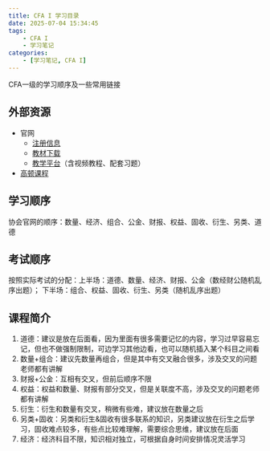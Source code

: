 ```yaml
---
title: CFA I 学习目录
date: 2025-07-04 15:34:45
tags: 
    - CFA I
    - 学习笔记
categories:
    - [学习笔记, CFA I]
---
```


CFA一级的学习顺序及一些常用链接

<!-- more -->

## 外部资源

- 官网
    - [注册信息](https://cfaprogram.cfainstitute.org/enrollment)
    - [教材下载](https://cfaprogram.cfainstitute.org/curriculum/library)
    - [教学平台](https://study.cfainstitute.org/app/cfa-program-level-i-for-august-2025)（含视频教程、配套习题）
- [高顿课程](https://epiphany.gaodun.com/ep3/course/23634/syllabus?parent_gradation_id=37516&gradation_id=53154&chapter_id=1539815)

## 学习顺序

协会官网的顺序：数量、经济、组合、公金、财报、权益、固收、衍生、另类、道德

## 考试顺序

按照实际考试的分配：上半场：道德、数量、经济、财报、公金（数经财公随机乱序出题）；
                               下半场：组合、权益、固收、衍生、另类（随机乱序出题）
## 课程简介

1. 道德：建议是放在后面看，因为里面有很多需要记忆的内容，学习过早容易忘记，但也不做强制限制，可边学习其他边看，也可以随机插入某个科目之间看
2. 数量+组合：建议先数量再组合，但是其中有交叉融合很多，涉及交叉的问题老师都有讲解
3. 财报+公金：互相有交叉，但前后顺序不限
4. 权益：权益和数量、财报有部分交叉，但是关联度不高，涉及交叉的问题老师都有讲解
5. 衍生：衍生和数量有交叉，稍微有些难，建议放在数量之后
6. 另类+固收：另类和衍生&固收有很多联系的知识，另类建议放在衍生之后学习，固收难点较多，有些点比较难理解，需要综合思维，建议放在后面
7. 经济：经济科目不限，知识相对独立，可根据自身时间安排情况灵活学习
